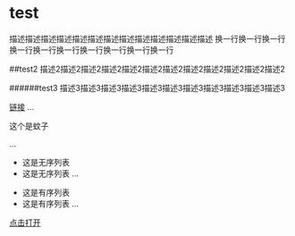 # test
描述描述描述描述描述描述描述描述描述描述描述描述描述
换一行换一行换一行换一行换一行换一行换一行换一行换一行换一行

##test2
描述2描述2描述2描述2描述2描述2描述2描述2描述2描述2描述2描述2

######test3
描述3描述3描述3描述3描述3描述3描述3描述3描述3描述3描述3

[链接](http://www.baidu.com)
...

这个是蚊子

...

- 这是无序列表
- 这是无序列表
...
* 这是有序列表
* 这是有序列表
...

[点击打开](http://www.baidu.com)
